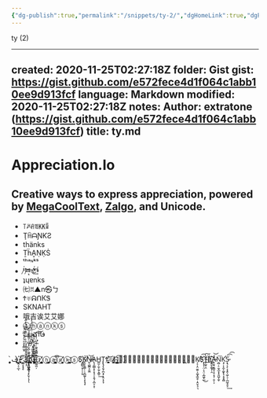 ```yaml
---
{"dg-publish":true,"permalink":"/snippets/ty-2/","dgHomeLink":true,"dgPassFrontmatter":false}
---
```


ty (2)

---
created: 2020-11-25T02:27:18Z
folder: Gist
gist: https://gist.github.com/e572fece4d1f064c1abb10ee9d913fcf
language: Markdown
modified: 2020-11-25T02:27:18Z
notes: Author: extratone (https://gist.github.com/e572fece4d1f064c1abb10ee9d913fcf)
title: ty.md
---

# Appreciation.Io

## Creative ways to express appreciation, powered by [MegaCoolText](http://megacooltext.com/), [Zalgo](https://davidblue.xyz/zalgo/), and Unicode.

* ꓄ꈚꋬꁣ㏍ꈛ
* ŢꀌᗩƝƘƧ
* thänks
* ṮḧḀṆḲṠ
* ᵗʰᵃᶰᵏˢ
* ᵗ̷́ʰ̷̨͝͝ᵃ̨͟͟ᶰ̛͜͢ᵏ̸̛́̕͏ˢ̧́
* ʇɥɐnks
* ㈦ꀡ▲n㉿ㄅ
* Ϯ♅ᕱՈКᏕ
* SKNAHT
* 哦吉诶艾艾娜
* ⓣⓗⓐⓝⓚⓢ
* فااكحف
* ᵗ̥̟̳̫͙͛̓ͯ̏̐́́͘͝ʰ̟̙̳̩͇̱̬̲̥̻͉̗̱̗͔̗̄ͨͩ͌̄͛ͫͦ̔͐̃͛͘͢ͅᵃ̶̡̡̬̪̜͚̱͉̟͕͔̲̬̜̥͖̙̟̩ͤ͌̇͌ͣ̑̀ᶰ̨͌̂̈ͤͥ̏̍̾̄̈́̒̀҉͕͉͇͚͙͇̮̥̕ᵏ̧̢̢̮̣͇̬͇̲̞͙͔̪̗̊͌̊̉ˢ̴̛̛̹̣͖̥̬̳̳͕̱̥̼͉̻̰̰̼̤̦̈͑͐ͬ͠͝

ف̧̨̞̪̯̥ͅا̢̡̛̛̼̥̯͇̯͞ا̧҉͏͏̘͙͖̲͈̻͉͙̙̬̦̖͎̖ك̛͜͡҉̝̲͔̝̘̥́ح̢̧҉͚̭͔̠̲̀͘ͅف̧̘͓̘̟̬̗̯̘̗̜̀ⓣ͙͙̝̙̖̖̪̱̩͔͇̤̀́͡͞ⓗ̸̨̦͎̳̞̯̤͇̰͉̙̙̠̗̘͎̦̹̼̜̀ⓐ̡̝̦͈̺͍̱̣̲ⓝ͏̴̩̩̺̟̦͓̝̠͕̗̗̟̜̳̙̫͘͝͡ⓚ̸͈̬̞͈͘ͅⓢ̵̛̝̳̲̬̤͟ͅS̨҉̗̪̻̦̱̗̦̠̱̠K̸͞͏̜̬̝̼̳̦̜͎̪͚̗̖͓̞̘̟N̸̶͍͉̺͇͓̮͖͝A͏̢̧̪̻͙͔͓̘̠̝̯͉̞̲̤͎̞̜H̵͇̫̦̼͎̰̗̞͇̠͢T̢͏̢̡̧̮̗̪͙̗͕̯͔͙̞Ϯ̵̝̰̩̳̮̣̠̟̭̕̕͝͝♅̷̸̛͎̤̘̫̜̺̘̼̦ᕱ̲̠̩̯̟̳͈͖̫̞̜͓̹̻̦̯̫͘͜͡Ո̨̀͘͏̫̟̞̞̯̼̼̫̞̳̤̙̤̠͖̝̟К̸̦̝̣̝̤̼͍͕͚͙͖̯̜̩̭̮͉̠͉͘Ꮥ͡҉͓͎̖̜̤̦̘̤͎̲͖͓̲̀͜Ṯ̵̜̲̟̭̀͠ḧ̷͟͠͠҉͇̱̫̹͇̟̩̯Ḁ̵̮͉̝̳̞̜̥͔̘̜̯͔͕́͝Ṇ̻̦̠̫̘̲͙̟͈̺̞̰͞ͅḲ̡̛̦͓̼͕͚̙̟͔̥̥̻Ṡ̵͙͉̖̙͔͙̯̖͖̦̠̜̪͖̟̬̠͘͢͡͡ 